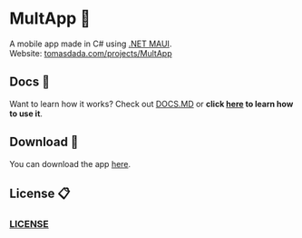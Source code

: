 # MultApp 📱
A mobile app made in C# using [.NET MAUI](https://learn.microsoft.com/en-us/dotnet/maui/what-is-maui?view=net-maui-8.0).<br />
Website: [tomasdada.com/projects/MultApp](https://tomasdada.com/projects/MultApp)

## Docs 📄
Want to learn how it works? Check out [DOCS.MD](DOCS.MD) or **click [here](https://tomasdada.com/projects/MultApp/docs) to learn how to use it**.

## Download 🛒
You can download the app [here](https://tomasdada.com/projects/MultApp/download).

## License 📋
### [LICENSE](LICENSE)
